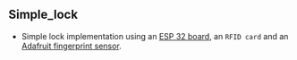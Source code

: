 ## Simple_lock
* Simple lock implementation using an [ESP 32 board](https://www.espressif.com/en/products/devkits/esp32-devkitc), an `RFID card` and an [Adafruit fingerprint sensor](https://learn.adafruit.com/adafruit-optical-fingerprint-sensor).
